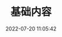 ---
pageComponent:
  name: Catalogue
  data:
    key: 01.basic-content
title: 基础内容
date: 2022-07-20 11:05:42
permalink: /basic/
sidebar: false
article: false
comment: false
editLink: false
---
